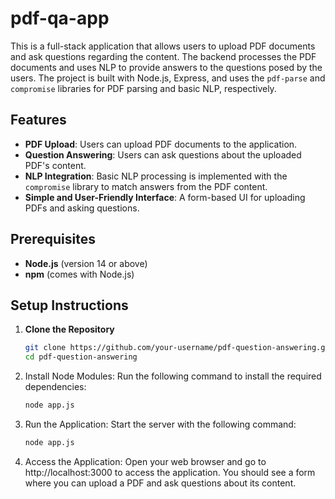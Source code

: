 # pdf-qa-app

This is a full-stack application that allows users to upload PDF documents and ask questions regarding the content. The backend processes the PDF documents and uses NLP to provide answers to the questions posed by the users. The project is built with Node.js, Express, and uses the `pdf-parse` and `compromise` libraries for PDF parsing and basic NLP, respectively.

## Features

- **PDF Upload**: Users can upload PDF documents to the application.
- **Question Answering**: Users can ask questions about the uploaded PDF's content.
- **NLP Integration**: Basic NLP processing is implemented with the `compromise` library to match answers from the PDF content.
- **Simple and User-Friendly Interface**: A form-based UI for uploading PDFs and asking questions.

## Prerequisites

- **Node.js** (version 14 or above)
- **npm** (comes with Node.js)

## Setup Instructions

1. **Clone the Repository**

   ```bash
   git clone https://github.com/your-username/pdf-question-answering.git
   cd pdf-question-answering
2. Install Node Modules:
   Run the following command to install the required dependencies:
   ```bash
   node app.js
   
3. Run the Application:
   Start the server with the following command:
   ```bash
   node app.js
4. Access the Application:
Open your web browser and go to http://localhost:3000 to access the application. You should see a form where you can upload a PDF and ask questions about its content.
